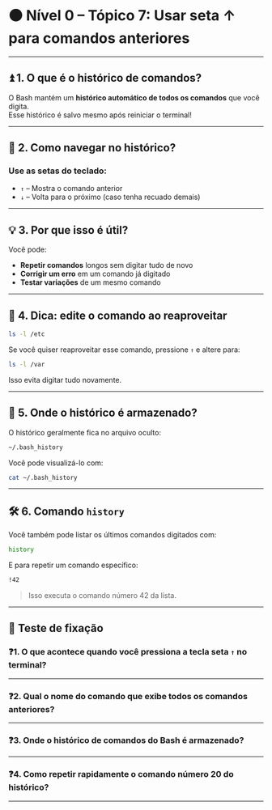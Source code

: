 
# 🟤 Nível 0 – Tópico 7: Usar seta ↑ para comandos anteriores

---

## ⏫ 1. O que é o histórico de comandos?

O Bash mantém um **histórico automático de todos os comandos** que você digita.  
Esse histórico é salvo mesmo após reiniciar o terminal!

---

## 🔁 2. Como navegar no histórico?

### Use as **setas do teclado**:

- `↑` – Mostra o comando anterior
- `↓` – Volta para o próximo (caso tenha recuado demais)

---

## 💡 3. Por que isso é útil?

Você pode:

- **Repetir comandos** longos sem digitar tudo de novo
- **Corrigir um erro** em um comando já digitado
- **Testar variações** de um mesmo comando

---

## 🧠 4. Dica: edite o comando ao reaproveitar

```bash
ls -l /etc
```

Se você quiser reaproveitar esse comando, pressione `↑` e altere para:

```bash
ls -l /var
```

Isso evita digitar tudo novamente.

---

## 📁 5. Onde o histórico é armazenado?

O histórico geralmente fica no arquivo oculto:
```bash
~/.bash_history
```

Você pode visualizá-lo com:
```bash
cat ~/.bash_history
```

---

## 🛠 6. Comando `history`

Você também pode listar os últimos comandos digitados com:

```bash
history
```

E para repetir um comando específico:
```bash
!42
```
> Isso executa o comando número 42 da lista.

---

## 📝 Teste de fixação

### ❓1. O que acontece quando você pressiona a tecla seta `↑` no terminal?

---

### ❓2. Qual o nome do comando que exibe todos os comandos anteriores?

---

### ❓3. Onde o histórico de comandos do Bash é armazenado?

---

### ❓4. Como repetir rapidamente o comando número 20 do histórico?

---
